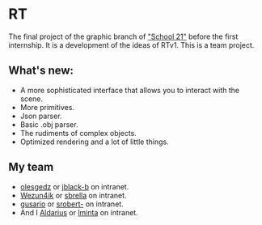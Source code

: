 # RT
The final project of the graphic branch of ["School 21"](https://21-school.ru/) before the first internship. It is a development of the ideas of RTv1. This is a team project.

## What's new:
* A more sophisticated interface that allows you to interact with the scene.
* More primitives.
* Json parser.
* Basic .obj parser.
* The rudiments of complex objects.
* Optimized rendering and a lot of little things.

## My team
* [olesgedz](https://github.com/olesgedz) or [jblack-b](https://profile.intra.42.fr/users/jblack-b) on intranet.
* [Wezun4ik](https://github.com/Wezun4ik) or [sbrella](https://profile.intra.42.fr/users/sbrella) on intranet.
* [gusario](https://github.com/gusario) or [srobert-](https://profile.intra.42.fr/users/srobert-) on intranet.
* And I [Aldarius](https://github.com/Aldarius) or [lminta](https://profile.intra.42.fr/users/lminta) on intranet.
